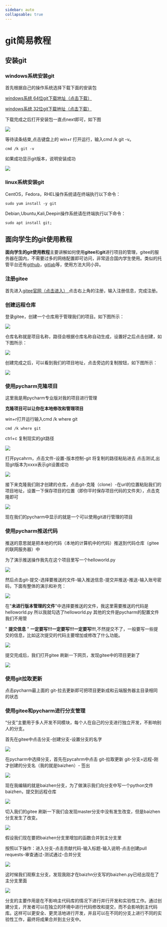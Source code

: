 ```yaml
---
sidebar: auto
collapsable: true
---
```

# git简易教程

## 安装git

### windows系统安装git

首先根据自己的操作系统选择下载下面的安装包

[windows系统 64位git下载地址（点击下载）](https://mirrors.tuna.tsinghua.edu.cn/github-release/git-for-windows/git/Git%20for%20Windows%20v2.44.0.windows.1/Git-2.44.0-64-bit.exe)

[windows系统 32位git下载地址（点击下载）](https://mirrors.tuna.tsinghua.edu.cn/github-release/git-for-windows/git/Git%20for%20Windows%20v2.44.0.windows.1/Git-2.44.0-32-bit.exe)

下载完成之后打开安装包一直点next即可，如下图

![](../../.vuepress/public/tools/git/wininstall.gif)

等待读条结束,点击键盘上的 win+r 打开运行，输入cmd /k git -v。

    cmd /k git -v

如果成功显示git版本，说明安装成功

![](../../.vuepress/public/tools/git/git-v.png)


### linux系统安装git

CentOS，Fedora，RHEL操作系统请在终端执行以下命令：

    sudo yum install -y git

Debian,Ubuntu,Kali,Deepin操作系统请在终端执行以下命令：

    sudo apt install git;

## 面向学生的git使用教程

**面向学生的git使用教程**主要讲解如何使用**gitee**和**git**进行项目的管理，gitee的服务器在国内，不需要过多的网络配置即可访问，非常适合国内学生使用。类似的托管平台还有[github](https://github.com/)，[gitlab](https://about.gitlab.com/)等，使用方法大同小异。

### 注册gitee

首先进入[gitee官网（点击进入）](https://gitee.com/),点击右上角的注册，输入注册信息，完成注册。

### 创建远程仓库

登录gitee，创建一个仓库用于管理我们的项目。如下图所示：

![](../../.vuepress/public/tools/git/chuangjiancangku.gif)

仓库名称就是项目名称，路径会根据仓库名称自动生成，设置好之后点击创建，如下图所示：

![](../../.vuepress/public/tools/git/xinjiancangku.png)

创建完成之后，可以看到我们的项目地址，点击旁边的复制按钮，如下图所示：

![](../../.vuepress/public/tools/git/xinjiancangkuwancheng.png)

### 使用pycharm克隆项目
这里我是用pycharm专业版对我的项目进行管理

**克隆项目可以让你在本地修改和管理项目**

win+r打开运行输入cmd /k where git

    cmd /k where git

ctrl+c 复制现实的git路径

![](../../.vuepress/public/tools/git/wheregit.png)

打开pycahrm，点击文件-设置-版本控制-git 将复制的路径粘贴进去 点击测试,出现git版本为xxxx表示git设置成功

![](../../.vuepress/public/tools/git/pycharmgit.gif)

接下来克隆我们刚才创建的仓库，点击git-克隆（clone）-在url的位置粘贴我们的项目地址，设置一下保存项目的位置（即你平时保存项目代码的文件夹），点击克隆即可

![](../../.vuepress/public/tools/git/gitclone.gif)

现在我们的pycharm中显示的就是一个可以使用git进行管理的项目

### 使用pycharm推送代码

推送的意思就是把本地的代码（本地的计算机中的代码）推送到代码仓库（gitee的联网服务器）中

为了演示推送操作我先在这个项目里写一个helloworld.py

![](../../.vuepress/public/tools/git/helloworld.png)

然后点击git-提交-选择要推送的文件-输入推送信息-提交并推送-推送-输入账号密码，下面有整体的演示和补充：

![](../../.vuepress/public/tools/git/gittuisong.gif)

在"**未进行版本管理的文件**"中选择要推送的文件，我这里需要推送的代码是helloworld.py 所以我就勾选了helloworld.py 其他的文件是pycharm的配置文件我们不用管

" **提交信息** " **一定要写!!!一定要写!!!一定要写!!!**,不然提交不了，一般要写一些提交的信息，比如这次提交的代码主要增加或修改了什么功能。

![](../../.vuepress/public/tools/git/tijiaoxinxi.png)

提交完成后，我们打开gitee 刷新一下网页，发现gitee中的项目更新了

![](../../.vuepress/public/tools/git/gitee.png)

### 使用git拉取更新

点击pycharm最上面的 git-拉去更新即可把项目更新成和云端服务器主目录相同的状态

### 使用gitee和pycharm进行分支管理

“分支”主要用于多人开发不同模块，每个人在自己的分支进行独立开发，不影响别人的分支。

首先在gitee中点击分支-创建分支-设置分支的名字

![](../../.vuepress/public/tools/git/chuangjianfenzhi.gif)

在pycharm中选择分支，首先在pycahrm中点击 git-拉取更新 git-分支=远程-刚才创建的分支名（我的就是baizhen）- 签出

![](../../.vuepress/public/tools/git/qianchufenzhi.gif)

现在我编辑的就是baizhen分支，为了做演示我们向分支中写一个python文件baizhen，提交到远程仓库

![](../../.vuepress/public/tools/git/baizhentijiao.gif)

切入我们的gitee 刷新一下我们会发现master分支中没有发生改变，但是baizhen分支发生了改变。

![](../../.vuepress/public/tools/git/baizhencangku.gif)

假设我们现在要把baizhen分支里增加的函数合并到主分支里

按照以下操作：进入分支-点击贡献代码-输入标题-输入说明-点击创建pull requests-审查通过-测试通过-合并分支

![](../../.vuepress/public/tools/git/hebingbaizhen.gif)

这时候我们观察主分支，发现我刚才在baizhn分支写的baizhen.py已经出现在了主分支里面

![](../../.vuepress/public/tools/git/zhufenzhi.png)

分支的主要作用是在不影响主代码库的情况下进行并行开发和实验性工作。通过创建分支，开发者可以在独立的环境中进行代码修改和提交，而不会影响到主代码库。这样可以更安全、更灵活地进行开发，并且可以在不同的分支上进行不同的实验性工作，最终将成果合并到主分支中。